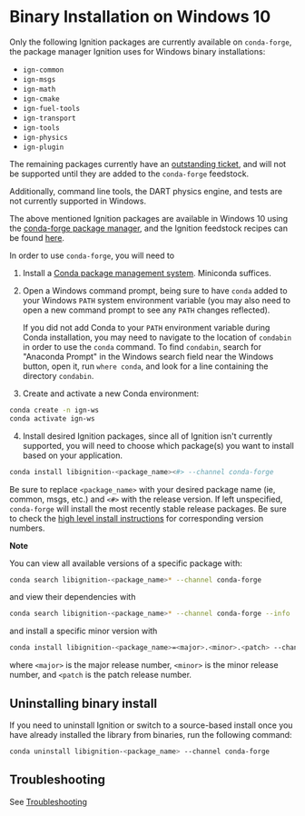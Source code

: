 # Binary Installation on Windows 10

Only the following Ignition packages are currently available on `conda-forge`,
the package manager Ignition uses for Windows binary installations:
- `ign-common`
- `ign-msgs`
- `ign-math`
- `ign-cmake`
- `ign-fuel-tools`
- `ign-transport`
- `ign-tools`
- `ign-physics`
- `ign-plugin`

The remaining packages currently have an [outstanding ticket](https://github.com/conda-forge/staged-recipes/issues/13551),
and will not be supported until they are added to the `conda-forge` feedstock.

Additionally, command line tools, the DART physics engine, and tests are not currently supported in Windows.

The above mentioned Ignition packages are available in Windows 10 using the [conda-forge package manager](https://conda-forge.org/),
and the Ignition feedstock recipes can be found [here](https://github.com/conda-forge?q=libignition&type=&language=).

In order to use `conda-forge`, you will need to
1. Install a [Conda package management system](https://docs.conda.io/projects/conda/en/latest/user-guide/install/download.html).  Miniconda suffices.
2. Open a Windows command prompt, being sure to have `conda` added to your Windows `PATH` system environment variable (you may also need to open a new command prompt to see any `PATH` changes reflected).

    If you did not add Conda to your `PATH` environment variable
    during Conda installation, you may need to navigate to the
    location of `condabin` in order to use the `conda` command.
    To find `condabin`, search for "Anaconda Prompt" in the
    Windows search field near the Windows button, open it, run
    `where conda`, and look for a line containing the directory `condabin`.

3. Create and activate a new Conda environment:
```bash
conda create -n ign-ws
conda activate ign-ws
```
4. Install desired Ignition packages, since all of Ignition isn't currently supported, you will need to choose which package(s)
you want to install based on your application.
```bash
conda install libignition-<package_name><#> --channel conda-forge
```
Be sure to replace `<package_name>` with your desired package name (ie, common, msgs, etc.) and `<#>` with the release version.  If left unspecified, `conda-forge` will install the most recently stable release packages.  Be sure to check the [high level install instructions](install) for corresponding version numbers.

**Note**

You can view all available versions of a specific package with:
```bash
conda search libignition-<package_name>* --channel conda-forge
```
and view their dependencies with
```bash
conda search libignition-<package_name>* --channel conda-forge --info
```
and install a specific minor version with
```bash
conda install libignition-<package_name>=<major>.<minor>.<patch> --channel conda-forge
```
where `<major>` is the major release number, `<minor>` is the minor release number, and `<patch` is the patch release number.

## Uninstalling binary install

If you need to uninstall Ignition or switch to a source-based install once you
have already installed the library from binaries, run the following command:

```bash
conda uninstall libignition-<package_name> --channel conda-forge
```

## Troubleshooting

See [Troubleshooting](troubleshooting)
